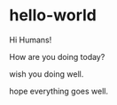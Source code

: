 # hello-world

Hi Humans!

How are you doing today?

wish you doing well.

hope everything goes well.

